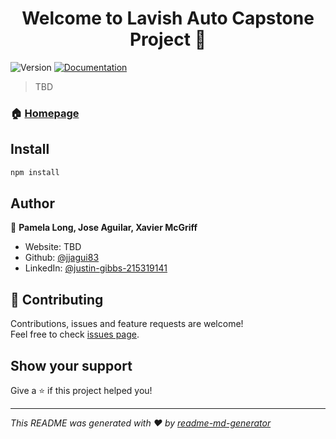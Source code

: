 <h1 align="center">Welcome to Lavish Auto Capstone Project 👋</h1>
<p>
  <img alt="Version" src="https://img.shields.io/badge/version-1.0-blue.svg?cacheSeconds=2592000" />
  <a href="https://github.com/jjagui83/capstone" target="_blank">
    <img alt="Documentation" src="https://img.shields.io/badge/documentation-yes-brightgreen.svg" />
  </a>
</p>

> TBD

### 🏠 [Homepage](www.lavish-auto.com)

## Install

```sh
npm install
```

## Author

👤 **Pamela Long, Jose Aguilar, Xavier McGriff**

* Website: TBD
* Github: [@jjagui83](https://github.com/jjagui83)
* LinkedIn: [@justin-gibbs-215319141](https://linkedin.com/in/justin-gibbs-215319141)

## 🤝 Contributing

Contributions, issues and feature requests are welcome!<br />Feel free to check [issues page](https://github.com/jjagui83/capstone/issues). 

## Show your support

Give a ⭐️ if this project helped you!

***
_This README was generated with ❤️ by [readme-md-generator](https://github.com/kefranabg/readme-md-generator)_